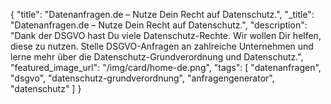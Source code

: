 {
    "title": "Datenanfragen.de – Nutze Dein Recht auf Datenschutz.",
    "_title": "Datenanfragen.de – Nutze Dein Recht auf Datenschutz.",
    "description": "Dank der DSGVO hast Du viele Datenschutz-Rechte. Wir wollen Dir helfen, diese zu nutzen. Stelle DSGVO-Anfragen an zahlreiche Unternehmen und lerne mehr über die Datenschutz-Grundverordnung und Datenschutz.",
    "featured_image_url": "/img/card/home-de.png",
    "tags": [ "datenanfragen", "dsgvo", "datenschutz-grundverordnung", "anfragengenerator", "datenschutz" ]
}
